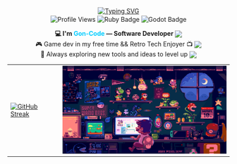 <div align="center">

  <!-- Título animado -->
  <a href="https://git.io/typing-svg">
    <img src="https://readme-typing-svg.demolab.com?font=Fira+Code&weight=700&size=25&pause=1000&color=E1DEDE&center=true&width=600&lines=Welcome+to+my+Github+Page!;Enjoy+the+journey+through+code+🧩" alt="Typing SVG" />
  </a>

  <br/>

  <!-- Contador, rol, badges -->
  <span>
    <img src="https://komarev.com/ghpvc/?username=Gon-Code&color=blue" alt="Profile Views" style="display: inline-block; vertical-align: middle;"/>
    <img src="https://img.shields.io/badge/Lang-Ruby-red?style=flat-square&logo=ruby&logoColor=white" alt="Ruby Badge" style="display: inline-block; vertical-align: middle;"/>
    <img src="https://img.shields.io/badge/Engine-Godot-478CBF?style=flat-square&logo=godot-engine&logoColor=white" alt="Godot Badge" style="display: inline-block; vertical-align: middle;"/>
  </span>

  <br/>

  <!-- Descripción con gifs -->
  <p>
    <b>💻 I'm <span style="color:#00ccff;">Gon-Code</span> — Software Developer</b>
    <img src="https://media.tenor.com/tD5rXhhPpuUAAAAi/sonic.gif" width="40" style="vertical-align: middle;" />
    <br/>
    🎮 Game dev in my free time && Retro Tech Enjoyer 📺
    <img src="https://media.tenor.com/y-bmTzMpos0AAAAi/mario-mario-and-luigi.gif" width="40" style="vertical-align: middle;" />
    <br/>
    🧠 Always exploring new tools and ideas to level up
    <img src="https://media.tenor.com/Sgp270pLW2QAAAAj/megaman-x-piki.gif" width="50" style="vertical-align: middle;" />
  </p>

  <!-- Imagen temática en tabla para alinear -->
  <table>
    <tr>
      <td>
        <a href="https://git.io/streak-stats"><img src="https://streak-stats.demolab.com?user=Gon-Code&theme=highcontrast&hide_border=true&date_format=j%20M%5B%20Y%5D&exclude_days=Sun%2CSat&hide_longest_streak=true" alt="GitHub Streak" /></a>
      </td>
      <td>
        <img src="mario-coding.gif" width="400" height="200" alt="Mario Coding" />
      </td>
    </tr>
  </table>

</div>
